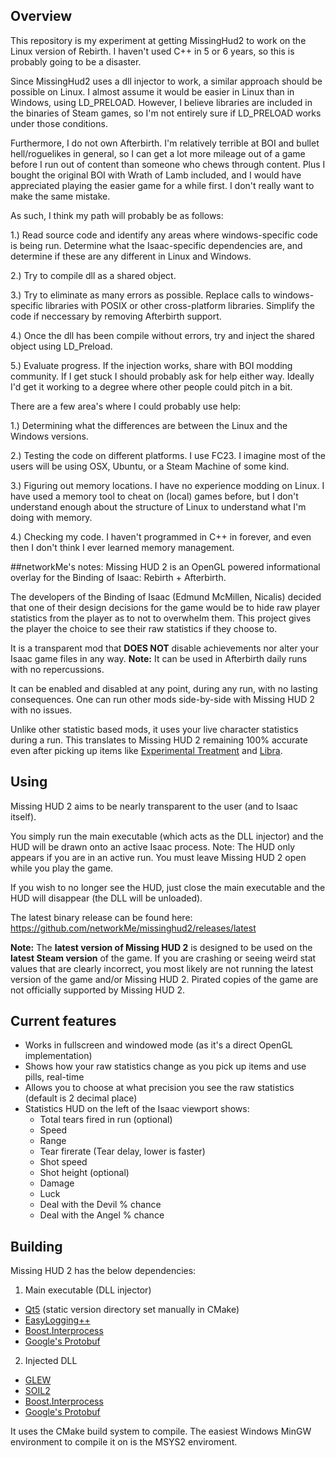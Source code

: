 ## Overview
This repository is my experiment at getting MissingHud2 to work on the Linux version of Rebirth. I haven't used C++ in 5 or 6 years, so this is probably going to be a disaster. 

Since MissingHud2 uses a dll injector to work, a similar approach should be possible on Linux. I almost assume it would be easier in Linux than in Windows, using LD_PRELOAD. However, I believe libraries are included in the binaries of Steam games, so I'm not entirely sure if LD_PRELOAD works under those conditions. 

Furthermore, I do not own Afterbirth. I'm relatively terrible at BOI and bullet hell/roguelikes in general, so I can get a lot more mileage out of a game before I run out of content than someone who chews through content. Plus I bought the original BOI with Wrath of Lamb included, and I would have appreciated playing the easier game for a while first. I don't really want to make the same mistake. 

As such, I think my path will probably be as follows: 

1.) Read source code and identify any areas where windows-specific code is being run. Determine what the Isaac-specific dependencies are, and determine if these are any different in Linux and Windows. 

2.) Try to compile dll as a shared object.

3.) Try to eliminate as many errors as possible. Replace calls to windows-specific libraries with POSIX or other cross-platform libraries. Simplify the code if neccessary by removing Afterbirth support. 

4.) Once the dll has been compile without errors, try and inject the shared object using LD_Preload. 

5.) Evaluate progress. If the injection works, share with BOI modding community. If I get stuck I should probably ask for help either way. Ideally I'd get it working to a degree where other people could pitch in a bit.  

There are a few area's where I could probably use help:

1.) Determining what the differences are between the Linux and the Windows versions. 

2.) Testing the code on different platforms. I use FC23. I imagine most of the users will be using OSX, Ubuntu, or a Steam Machine of some kind. 

3.) Figuring out memory locations. I have no experience modding on Linux. I have used a memory tool to cheat on (local) games before, but I don't understand enough about the structure of Linux to understand what I'm doing with memory. 

4.) Checking my code. I haven't programmed in C++ in forever, and even then I don't think I ever learned memory management. 


##networkMe's notes:
Missing HUD 2 is an OpenGL powered informational overlay for the Binding of Isaac: Rebirth + Afterbirth.

The developers of the Binding of Isaac (Edmund McMillen, Nicalis) decided that one of their design decisions for the game would be to hide raw player statistics from the player as to not to overwhelm them. This project gives the player the choice to see their raw statistics if they choose to.

It is a transparent mod that **DOES NOT** disable achievements nor alter your Isaac game files in any way. **Note:** It can be used in Afterbirth daily runs with no repercussions.

It can be enabled and disabled at any point, during any run, with no lasting consequences. One can run other mods side-by-side with Missing HUD 2 with no issues.

Unlike other statistic based mods, it uses your live character statistics during a run. This translates to Missing HUD 2 remaining 100% accurate even after picking up items like [Experimental Treatment](http://bindingofisaacrebirth.gamepedia.com/Experimental_Treatment) and [Libra](http://bindingofisaacrebirth.gamepedia.com/Libra).

## Using
Missing HUD 2 aims to be nearly transparent to the user (and to Isaac itself).

You simply run the main executable (which acts as the DLL injector) and the HUD will be drawn onto an active Isaac process.
Note: The HUD only appears if you are in an active run. You must leave Missing HUD 2 open while you play the game.

If you wish to no longer see the HUD, just close the main executable and the HUD will disappear (the DLL will be unloaded).

The latest binary release can be found here:
https://github.com/networkMe/missinghud2/releases/latest

**Note:** The **latest version of Missing HUD 2** is designed to be used on the **latest Steam version** of the game.
If you are crashing or seeing weird stat values that are clearly incorrect, you most likely are not running the latest version of the game and/or Missing HUD 2. Pirated copies of the game are not officially supported by Missing HUD 2.

## Current features
* Works in fullscreen and windowed mode (as it's a direct OpenGL implementation)
* Shows how your raw statistics change as you pick up items and use pills, real-time
* Allows you to choose at what precision you see the raw statistics (default is 2 decimal place)
* Statistics HUD on the left of the Isaac viewport shows:
  * Total tears fired in run (optional)
  * Speed
  * Range
  * Tear firerate (Tear delay, lower is faster)
  * Shot speed
  * Shot height (optional)
  * Damage
  * Luck
  * Deal with the Devil % chance
  * Deal with the Angel % chance

## Building
Missing HUD 2 has the below dependencies:

1. Main executable (DLL injector)
  * [Qt5](http://www.qt.io/) (static version directory set manually in CMake)
  * [EasyLogging++](https://github.com/easylogging/easyloggingpp)
  * [Boost.Interprocess](http://www.boost.org/doc/libs/1_59_0/doc/html/interprocess.html)
  * [Google's Protobuf](https://github.com/google/protobuf)
2. Injected DLL
  * [GLEW](https://github.com/nigels-com/glew)
  * [SOIL2](https://bitbucket.org/SpartanJ/soil2)
  * [Boost.Interprocess](http://www.boost.org/doc/libs/1_59_0/doc/html/interprocess.html)
  * [Google's Protobuf](https://github.com/google/protobuf)
  
It uses the CMake build system to compile.
The easiest Windows MinGW environment to compile it on is the MSYS2 enviroment.

